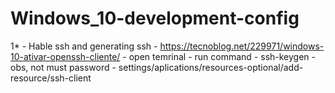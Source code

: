 # Windows_10-development-config

1* - Hable ssh and generating ssh
     - https://tecnoblog.net/229971/windows-10-ativar-openssh-cliente/
     - open temrinal
     - run command
     - ssh-keygen
     - obs, not must password
     - settings/aplications/resources-optional/add-resource/ssh-client
